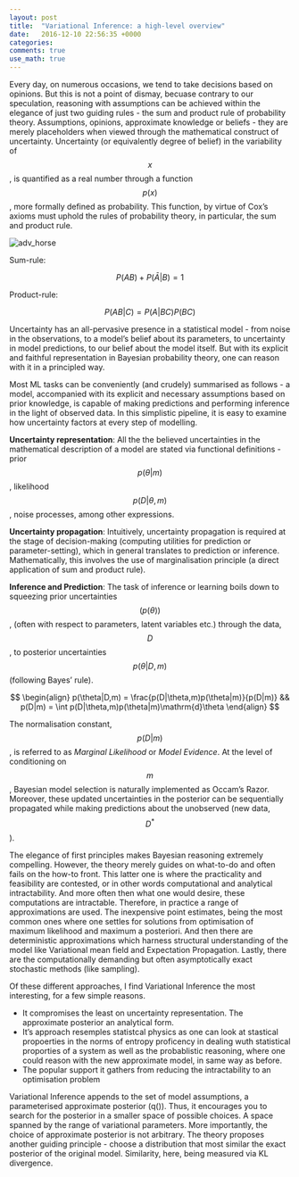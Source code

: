 ```yaml
---
layout: post
title:  "Variational Inference: a high-level overview"
date:   2016-12-10 22:56:35 +0000
categories: 
comments: true
use_math: true
---
```

Every day, on numerous occasions, we tend to take decisions based on opinions. But this is not a point of dismay, becuase contrary to our speculation, reasoning with assumptions can be achieved within the elegance of just two guiding rules - the sum and product rule of probability theory. Assumptions, opinions, approximate knowledge or beliefs - they are merely placeholders when viewed through the mathematical construct of uncertainty. Uncertainty (or equivalently degree of belief) in the variability of $$x$$, is quantified as a real number through a function $$ p(x) $$, more formally defined as probability. This function, by virtue of Cox’s axioms must uphold the rules of probability theory, in particular, the sum and product rule.

![adv_horse](https://cloud.githubusercontent.com/assets/2141648/20526315/6bfbe28e-b0bb-11e6-85b3-eb6f312af4b5.png)

Sum-rule: 

$$ P(AB) + P(\bar{A}|B) = 1 $$

Product-rule: 

$$ P(AB|C) = P(A|BC)P(BC) $$ 


Uncertainty has an all-pervasive presence in a statistical model - from noise in the observations, to a model’s belief about its parameters, to uncertainty in model predictions, to our belief about the model itself. But with its explicit and faithful representation in Bayesian probability theory, one can reason with it in a principled way.


Most ML tasks can be conveniently (and crudely) summarised as follows - a model, accompanied with its explicit and necessary assumptions based on prior knowledge, is capable of making predictions and performing inference in the light of observed data. In this simplistic pipeline, it is easy to examine how uncertainty factors at every step of modelling.

**Uncertainty representation**: All the the believed uncertainties in the mathematical description of a model are stated via functional definitions - prior $$p(\theta\vert m)$$ , likelihood $$p(D\vert\theta,m)$$, noise processes, among other expressions. 


**Uncertainty propagation**: Intuitively, uncertainty propagation is required at the stage of decision-making (computing utilities for prediction or parameter-setting), which in general translates to prediction or inference. Mathematically, this involves the use of marginalisation principle (a direct application of sum and product rule). 

**Inference and Prediction**: The task of inference or learning boils down to squeezing prior uncertainties $$(p(\theta))$$, (often with respect to parameters, latent variables etc.) through the data, $$D$$, to posterior uncertainties $$p(\theta\vert D,m)$$ (following Bayes’ rule).

$$ \begin{align}
p(\theta|D,m) = \frac{p(D|\theta,m)p(\theta|m)}{p(D|m)} && p(D|m) = \int p(D|\theta,m)p(\theta|m)\mathrm{d}\theta
\end{align} $$

The normalisation constant, $$p(D\vert m)$$, is referred to as *Marginal Likelihood* or *Model Evidence*. At the level of conditioning on $$m$$, Bayesian model selection is naturally implemented as Occam’s Razor. Moreover, these updated uncertainties in the posterior can be sequentially propagated while making predictions about the unobserved (new data, $$ D^*$$).


The elegance of first principles makes Bayesian reasoning extremely compelling. However, the theory merely guides on what-to-do and often fails on the how-to front. This latter one is where the practicality and feasibility are contested, or in other words computational and analytical intractability. And more often then what one would desire, these computations are intractable. Therefore, in practice a range of approximations are used. The inexpensive point estimates, being the most common ones where one settles for solutions from optimisation of maximum likelihood and maximum a posteriori. And then there are  deterministic approximations which harness structural understanding of the model like Variational mean field and Expectation Propagation.  Lastly, there are the computationally demanding but often asymptotically exact stochastic methods (like sampling).


Of these different approaches, I find Variational Inference the most interesting, for a few simple reasons.

 - It compromises the least on uncertainty representation. The approximate posterior an analytical form.
 - It’s approach resemples statistcal physics as one can look at stastical propoerties in the norms of entropy proficency in dealing wuth statistical proporties of a system as well as the probablistic reasoning, where one could reason with the new approximate model, in same way as before.
 - The popular support it gathers from reducing the intractability to an optimisation problem

Variational Inference appends to the set of model assumptions, a parameterised approximate posterior (q()). Thus, it encourages you to search for the posterior in a smaller space of possible choices. A space spanned by the range of variational parameters. More importantly, the choice of approximate posterior is not arbitrary. The theory proposes another guiding principle - choose a distribution that most similar the exact posterior of the original model. Similarity, here, being measured via KL divergence. 

